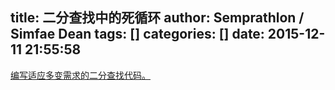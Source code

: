 title: 二分查找中的死循环
author: Semprathlon / Simfae Dean
tags: []
categories: []
date: 2015-12-11 21:55:58
---
[编写适应多变需求的二分查找代码。](http://www.linuxidc.com/Linux/2014-09/106594.htm)